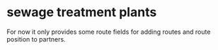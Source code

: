 sewage treatment plants
=======================

For now it only provides some route fields for adding routes and route position to partners.